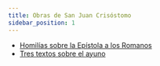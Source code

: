 ```yaml
---
title: Obras de San Juan Crisóstomo
sidebar_position: 1
---
```


- [Homilías sobre la Epístola a los Romanos](/docs/category/homilías-sobre-la-epístola-a-los-romanos)
- [Tres textos sobre el ayuno](/docs/category/sobre-el-ayuno)
